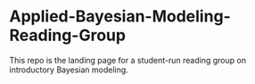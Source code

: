 # Applied-Bayesian-Modeling-Reading-Group
This repo is the landing page for a student-run reading group on introductory Bayesian modeling.

